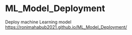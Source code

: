 # ML_Model_Deployment
Deploy machine Learning model
https://ronimahabub2021.github.io/ML_Model_Deployment/
